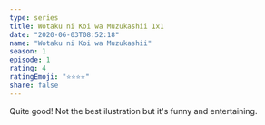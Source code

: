 ```yaml
---
type: series
title: Wotaku ni Koi wa Muzukashii 1x1
date: "2020-06-03T08:52:18"
name: "Wotaku ni Koi wa Muzukashii"
season: 1
episode: 1
rating: 4
ratingEmoji: "⭐️⭐️⭐️⭐️"
share: false
---
```


Quite good! Not the best ilustration but it's funny and entertaining.
